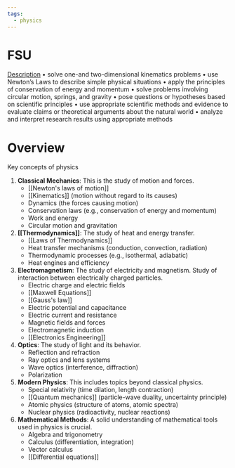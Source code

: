 ```yaml
---
tags:
  - physics
---
```

# FSU
[Description](https://liberalstudies.fsu.edu/sites/g/files/upcbnu2561/files/PHY2048C.syllabus.traditional.pdf)
• solve one-and two-dimensional kinematics problems 
• use Newton’s Laws to describe simple physical situations 
• apply the principles of conservation of energy and momentum 
• solve problems involving circular motion, springs, and gravity 
• pose questions or hypotheses based on scientific principles 
• use appropriate scientific methods and evidence to evaluate claims or theoretical arguments about the natural world 
• analyze and interpret research results using appropriate methods

# Overview
Key concepts of physics

1. **Classical Mechanics**: This is the study of motion and forces.
    - [[Newton's laws of motion]]
    - [[Kinematics]] (motion without regard to its causes)
    - Dynamics (the forces causing motion)
    - Conservation laws (e.g., conservation of energy and momentum)
    - Work and energy
    - Circular motion and gravitation
2. **[[Thermodynamics]]**: The study of heat and energy transfer.
    - [[Laws of Thermodynamics]]
    - Heat transfer mechanisms (conduction, convection, radiation)
    - Thermodynamic processes (e.g., isothermal, adiabatic)
    - Heat engines and efficiency
3. **Electromagnetism**: The study of electricity and magnetism. Study of interaction between electrically charged particles.
    - Electric charge and electric fields
    - [[Maxwell Equations]]
    - [[Gauss's law]]
    - Electric potential and capacitance
    - Electric current and resistance
    - Magnetic fields and forces
    - Electromagnetic induction
	- [[Electronics Engineering]]
1. **Optics**: The study of light and its behavior.
    - Reflection and refraction
    - Ray optics and lens systems
    - Wave optics (interference, diffraction)
    - Polarization
2. **Modern Physics**: This includes topics beyond classical physics.
    - Special relativity (time dilation, length contraction)
    - [[Quantum mechanics]] (particle-wave duality, uncertainty principle)
    - Atomic physics (structure of atoms, atomic spectra)
    - Nuclear physics (radioactivity, nuclear reactions)
3. **Mathematical Methods**: A solid understanding of mathematical tools used in physics is crucial.
    - Algebra and trigonometry
    - Calculus (differentiation, integration)
    - Vector calculus
    - [[Differential equations]]